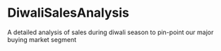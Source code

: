 # DiwaliSalesAnalysis
A detailed analysis of sales during diwali season to pin-point our major buying market segment
